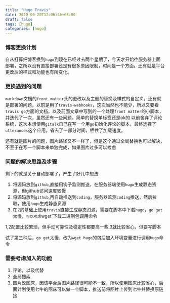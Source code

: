 ```yaml
---
title: "Hugo Travis"
date: 2020-06-20T12:06:36+08:00
draft: false
tags: [hugo]
categories: [hugo]
---
```

### 博客更换计划

自从打算把博客换到`hugo`到现在已经过去两个星期了，今天才开始往服务器上面部署，之所以没有直接部署还是有很多原因限制，时间是一个方面。还有就是平台更改后的样式和功能也有所变化。

### 更换遇到的问题

`markdown`文档的`front matter`头的更改以及主题的替换及样式的自定义，还有就是部署的问题，以前是用了`travis+webhooks`，这次当然也不能少，所以又要看`travis go`方面的文档，以及前面文章中写到的一个处理`front matter`的小脚本，并迭代了一次，虽然还有一些问题，简单的替换单标签还是ok的
以前舍弃了评论系统，这次本想使用`gitalk`自己在写一个用`go`初始化评论的脚本，最终选择了`utterances`这个应用。省去了一部分时间，牺牲了加载速度。

还有就是图片的问题，图片路径又不一样了，但是这个通过全局替换也可以解决，不至于在写一个脚本来单独完成，如果图片过多可以考虑

### 问题的解决思路及步骤
剩下的就是关于自动部署了，产生了好几中想法
1. 将源码放到`github`,直接用钩子监测推送，在服务器端使用`hugo`生成静态资源，但github访问速度较慢
2. 将源码放到`github`,再自动推送到`coding`，服务器监测`coding`推送，然后拉取，使用`hugo`生成静态资源
3. 在2的基础上使用`travis`直接生成静态资源，需要在脚本中下载`hugo`，`go get`太慢，`可以考虑`wget`下载二进制包调用命令

1,2配置比较繁琐，但手动可靠性及稳定性都要高一些,3就比较省心，但要写脚本

试了第三种后，`go get`太慢，改为`wget hugo`的包后加入环境变量进行调用`hugo`命令

### 需要考虑加入的功能
1. 评论，以及代替
2. 全局搜索
3. 图片改图床，因该平台后图片路径很可能不一致，所以使用图床比较省心，后面计划使用七牛的图床可以做一个脚本，推送前将图片上传到七牛并替换原链接